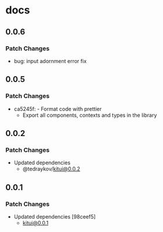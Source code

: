 # docs

## 0.0.6

### Patch Changes

- bug: input adornment error fix

## 0.0.5

### Patch Changes

- ca5245f: - Format code with prettier
  - Export all components, contexts and types in the library

## 0.0.2

### Patch Changes

- Updated dependencies
  - @tedraykov/kitui@0.0.2

## 0.0.1

### Patch Changes

- Updated dependencies [98ceef5]
  - kitui@0.0.1
